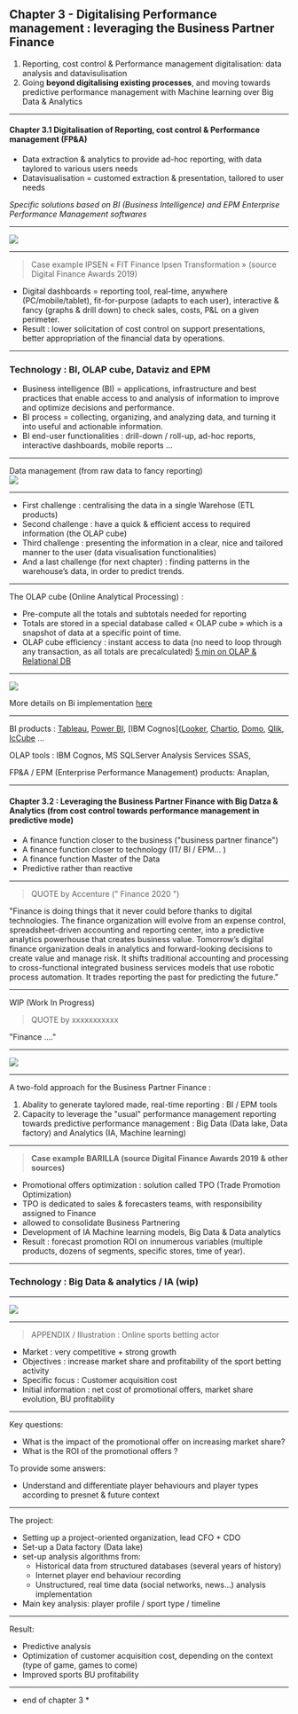 ## Chapter 3 - Digitalising Performance management : leveraging the Business Partner Finance

1. Reporting, cost control & Performance management digitalisation: data analysis and datavisulisation 
2. Going **beyond digitalising existing processes**, and moving towards predictive performance management with Machine learning over Big Data & Analytics

----

#### Chapter 3.1 Digitalisation of Reporting, cost control & Performance management (FP&A)

- Data extraction & analytics to provide ad-hoc reporting, with data taylored to various users needs
- Datavisualisation = customed extraction & presentation, tailored to user needs    

*Specific solutions based on BI (Business Intelligence) and EPM Enterprise Performance Management softwares* 

----

<img src="images/bi2.jpg" style="background:none; border:none; box-shadow:none;"/>

----

> Case example IPSEN « FIT Finance Ipsen Transformation » (source Digital Finance Awards 2019)

- Digital dashboards = reporting tool, real-time, anywhere (PC/mobile/tablet), fit-for-purpose (adapts to each user), interactive & fancy (graphs & drill down) to check sales, costs, P&L on a given perimeter.
- Result : lower solicitation of cost control on support presentations, better appropriation of the financial data by operations.

----

### Technology : BI, OLAP cube, Dataviz and EPM

- Business intelligence (BI)  = applications, infrastructure and best practices that enable access to and analysis of information to improve and optimize decisions and performance.      
- BI process = collecting, organizing, and analyzing data, and turning it into useful and actionable information.     
- BI end-user functionalities : drill-down / roll-up, ad-hoc reports, interactive dashboards, mobile reports ...     

----

Data management (from raw data to fancy reporting)      
<img src="images/OLAP3.jpg" style="background:none; border:none; box-shadow:none;"/>      

----

-	First challenge : centralising the data in a single Warehose (ETL products)     
-	Second challenge : have a quick & efficient access to required information (the OLAP cube)     
-	Third challenge : presenting the information in a clear, nice and tailored manner to the user (data visualisation functionalities)     
-	And a last challenge (for next chapter) : finding patterns in the warehouse’s data, in order to predict trends.  

----

The OLAP cube (Online Analytical Processing) : 

-	Pre-compute all the totals and subtotals needed for reporting
-	Totals are stored in a special database called « OLAP cube » which is a snapshot of data at a specific point of time.
-	OLAP cube efficiency : instant access to data (no need to loop through any transaction, as all totals are precalculated)
[5 min on OLAP & Relational DB](https://www.youtube.com/watch?v=2ryG3Jy6eIY)

----

<img src="images/olap3.png" style="background:none; border:none; box-shadow:none;"/>      

More details on Bi implementation [here](https://www.altexsoft.com/blog/business/complete-guide-to-business-intelligence-and-analytics-strategy-steps-processes-and-tools/)

----

BI products : [Tableau](https://www.tableau.com/fr-fr), [Power BI](https://powerbi.microsoft.com/fr-fr/), [IBM Cognos]([Looker](https://looker.com/), [Chartio](https://chartio.com/), [Domo](https://www.domo.com/), [Qlik](https://www.qlik.com/us/), [IcCube](https://www.iccube.com/) ...        

OLAP tools : IBM Cognos, MS SQLServer Analysis Services SSAS,          

FP&A / EPM (Enterprise Performance Management) products: Anaplan,       

----


#### Chapter 3.2 : Leveraging the Business Partner Finance with Big Datza & Analytics (from cost control towards performance management in predictive mode)

- A finance function closer to the business ("business partner finance") 
- A finance function closer to technology (IT/ BI / EPM... )
- A finance function Master of the Data
- Predictive rather than reactive

----

> QUOTE by Accenture (" Finance 2020 ")  

"Finance is doing things that it never could before thanks to digital technologies. The finance organization will evolve from an expense control, spreadsheet-driven accounting and reporting center, into a predictive analytics powerhouse that creates business value. Tomorrow’s digital finance organization deals in analytics and forward-looking decisions to create value and manage risk. It shifts traditional accounting and processing to cross-functional integrated business services models that use robotic process automation. It trades reporting the past for predicting the future."

----

WIP (Work In Progress) 

> QUOTE by xxxxxxxxxxx 

"Finance ...."

----

<img src="images/dassault.png" style="background:none; border:none; box-shadow:none;"/>

----

A two-fold approach for the Business Partner Finance : 
1. Abality to generate taylored made, real-time reporting : BI / EPM tools 
2. Capacity to leverage the "usual" performance management reporting towards predictive performance management : Big Data (Data lake, Data factory) and Analytics (IA, Machine learning) 

----

> **Case example BARILLA (source Digital Finance Awards 2019 & other sources)**     

- Promotional offers optimization : solution called TPO (Trade Promotion Optimization)
- TPO is dedicated to sales & forecasters teams, with responsibility assigned to Finance
- allowed to consolidate Business Partnering
- Development of IA Machine learning models, Big Data & Data analytics
- Result : forecast promotion ROI on innumerous variables (multiple products, dozens of segments, specific stores, time of year).

----

### Technology : Big Data & analytics / IA (wip)

----

<img src="images/BIGData.png" style="background:none; border:none; box-shadow:none;"/>      

----

> APPENDIX / Illustration : Online sports betting actor     

- Market : very competitive + strong growth
- Objectives : increase market share and profitability of the sport betting activity
- Specific focus : Customer acquisition cost 
- Initial information : net cost of promotional offers, market share evolution, BU profitability

----

Key questions: 
- What is the impact of the promotional offer on increasing market share? 
- What is the ROI of the promotional offers ?

To provide some answers:
- Understand and differentiate player behaviours and player types according to presnet & future context

----

The project:
- Setting up a project-oriented organization, lead CFO + CDO
- Set-up a Data factory (Data lake)
- set-up analysis algorithms from:
  - Historical data from structured databases (several years of history)
  - Internet player end behaviour recording
  - Unstructured, real time data (social networks, news…) analysis implementation
- Main key analysis: player profile / sport type / timeline

----

Result: 
- Predictive analysis
- Optimization of customer acquisition cost, depending on the context (type of game, games to come)
- Improved sports BU profitability

----

* end of chapter 3 * 
